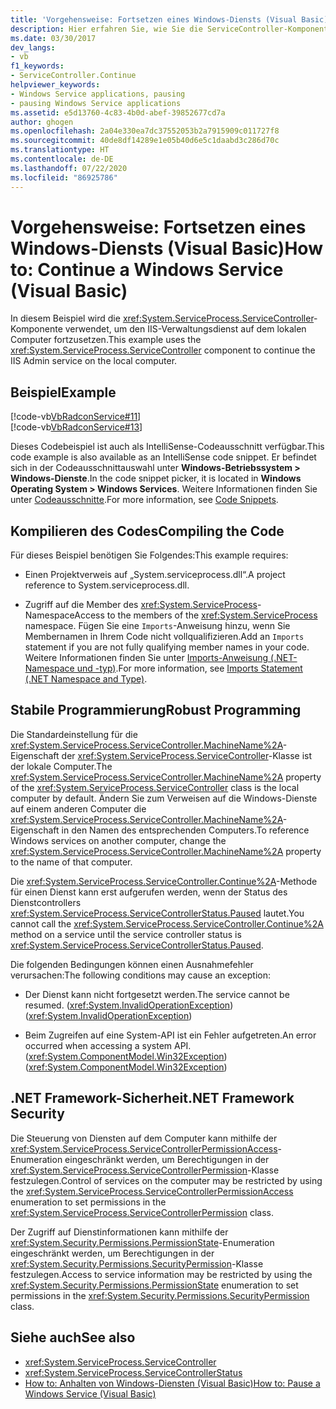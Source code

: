 ```yaml
---
title: 'Vorgehensweise: Fortsetzen eines Windows-Diensts (Visual Basic)'
description: Hier erfahren Sie, wie Sie die ServiceController-Komponente verwenden, um einen Windows-Dienst (z. B. den IIS-Verwaltungsdienst) auf einem lokalen Computer mit Visual Basic fortzusetzen.
ms.date: 03/30/2017
dev_langs:
- vb
f1_keywords:
- ServiceController.Continue
helpviewer_keywords:
- Windows Service applications, pausing
- pausing Windows Service applications
ms.assetid: e5d13760-4c83-4b0d-abef-39852677cd7a
author: ghogen
ms.openlocfilehash: 2a04e330ea7dc37552053b2a7915909c011727f8
ms.sourcegitcommit: 40de8df14289e1e05b40d6e5c1daabd3c286d70c
ms.translationtype: HT
ms.contentlocale: de-DE
ms.lasthandoff: 07/22/2020
ms.locfileid: "86925786"
---
```

# <a name="how-to-continue-a-windows-service-visual-basic"></a><span data-ttu-id="62799-103">Vorgehensweise: Fortsetzen eines Windows-Diensts (Visual Basic)</span><span class="sxs-lookup"><span data-stu-id="62799-103">How to: Continue a Windows Service (Visual Basic)</span></span>
<span data-ttu-id="62799-104">In diesem Beispiel wird die <xref:System.ServiceProcess.ServiceController>-Komponente verwendet, um den IIS-Verwaltungsdienst auf dem lokalen Computer fortzusetzen.</span><span class="sxs-lookup"><span data-stu-id="62799-104">This example uses the <xref:System.ServiceProcess.ServiceController> component to continue the IIS Admin service on the local computer.</span></span>  
  
## <a name="example"></a><span data-ttu-id="62799-105">Beispiel</span><span class="sxs-lookup"><span data-stu-id="62799-105">Example</span></span>  
 [!code-vb[VbRadconService#11](../../../samples/snippets/visualbasic/VS_Snippets_VBCSharp/VbRadconService/VB/MyNewService.vb#11)]  
[!code-vb[VbRadconService#13](../../../samples/snippets/visualbasic/VS_Snippets_VBCSharp/VbRadconService/VB/MyNewService.vb#13)]  
  
 <span data-ttu-id="62799-106">Dieses Codebeispiel ist auch als IntelliSense-Codeausschnitt verfügbar.</span><span class="sxs-lookup"><span data-stu-id="62799-106">This code example is also available as an IntelliSense code snippet.</span></span> <span data-ttu-id="62799-107">Er befindet sich in der Codeausschnittauswahl unter **Windows-Betriebssystem > Windows-Dienste**.</span><span class="sxs-lookup"><span data-stu-id="62799-107">In the code snippet picker, it is located in **Windows Operating System > Windows Services**.</span></span> <span data-ttu-id="62799-108">Weitere Informationen finden Sie unter [Codeausschnitte](/visualstudio/ide/code-snippets).</span><span class="sxs-lookup"><span data-stu-id="62799-108">For more information, see [Code Snippets](/visualstudio/ide/code-snippets).</span></span>  
  
## <a name="compiling-the-code"></a><span data-ttu-id="62799-109">Kompilieren des Codes</span><span class="sxs-lookup"><span data-stu-id="62799-109">Compiling the Code</span></span>  
 <span data-ttu-id="62799-110">Für dieses Beispiel benötigen Sie Folgendes:</span><span class="sxs-lookup"><span data-stu-id="62799-110">This example requires:</span></span>  
  
- <span data-ttu-id="62799-111">Einen Projektverweis auf „System.serviceprocess.dll“.</span><span class="sxs-lookup"><span data-stu-id="62799-111">A project reference to System.serviceprocess.dll.</span></span>  
  
- <span data-ttu-id="62799-112">Zugriff auf die Member des <xref:System.ServiceProcess>-Namespace</span><span class="sxs-lookup"><span data-stu-id="62799-112">Access to the members of the <xref:System.ServiceProcess> namespace.</span></span> <span data-ttu-id="62799-113">Fügen Sie eine `Imports`-Anweisung hinzu, wenn Sie Membernamen in Ihrem Code nicht vollqualifizieren.</span><span class="sxs-lookup"><span data-stu-id="62799-113">Add an `Imports` statement if you are not fully qualifying member names in your code.</span></span> <span data-ttu-id="62799-114">Weitere Informationen finden Sie unter [Imports-Anweisung (.NET-Namespace und -typ)](../../visual-basic/language-reference/statements/imports-statement-net-namespace-and-type.md).</span><span class="sxs-lookup"><span data-stu-id="62799-114">For more information, see [Imports Statement (.NET Namespace and Type)](../../visual-basic/language-reference/statements/imports-statement-net-namespace-and-type.md).</span></span>  
  
## <a name="robust-programming"></a><span data-ttu-id="62799-115">Stabile Programmierung</span><span class="sxs-lookup"><span data-stu-id="62799-115">Robust Programming</span></span>  
 <span data-ttu-id="62799-116">Die Standardeinstellung für die <xref:System.ServiceProcess.ServiceController.MachineName%2A>-Eigenschaft der <xref:System.ServiceProcess.ServiceController>-Klasse ist der lokale Computer.</span><span class="sxs-lookup"><span data-stu-id="62799-116">The <xref:System.ServiceProcess.ServiceController.MachineName%2A> property of the <xref:System.ServiceProcess.ServiceController> class is the local computer by default.</span></span> <span data-ttu-id="62799-117">Ändern Sie zum Verweisen auf die Windows-Dienste auf einem anderen Computer die <xref:System.ServiceProcess.ServiceController.MachineName%2A>-Eigenschaft in den Namen des entsprechenden Computers.</span><span class="sxs-lookup"><span data-stu-id="62799-117">To reference Windows services on another computer, change the <xref:System.ServiceProcess.ServiceController.MachineName%2A> property to the name of that computer.</span></span>  
  
 <span data-ttu-id="62799-118">Die <xref:System.ServiceProcess.ServiceController.Continue%2A>-Methode für einen Dienst kann erst aufgerufen werden, wenn der Status des Dienstcontrollers <xref:System.ServiceProcess.ServiceControllerStatus.Paused> lautet.</span><span class="sxs-lookup"><span data-stu-id="62799-118">You cannot call the <xref:System.ServiceProcess.ServiceController.Continue%2A> method on a service until the service controller status is <xref:System.ServiceProcess.ServiceControllerStatus.Paused>.</span></span>  
  
 <span data-ttu-id="62799-119">Die folgenden Bedingungen können einen Ausnahmefehler verursachen:</span><span class="sxs-lookup"><span data-stu-id="62799-119">The following conditions may cause an exception:</span></span>  
  
- <span data-ttu-id="62799-120">Der Dienst kann nicht fortgesetzt werden.</span><span class="sxs-lookup"><span data-stu-id="62799-120">The service cannot be resumed.</span></span> <span data-ttu-id="62799-121">(<xref:System.InvalidOperationException>)</span><span class="sxs-lookup"><span data-stu-id="62799-121">(<xref:System.InvalidOperationException>)</span></span>  
  
- <span data-ttu-id="62799-122">Beim Zugreifen auf eine System-API ist ein Fehler aufgetreten.</span><span class="sxs-lookup"><span data-stu-id="62799-122">An error occurred when accessing a system API.</span></span> <span data-ttu-id="62799-123">(<xref:System.ComponentModel.Win32Exception>)</span><span class="sxs-lookup"><span data-stu-id="62799-123">(<xref:System.ComponentModel.Win32Exception>)</span></span>  
  
## <a name="net-framework-security"></a><span data-ttu-id="62799-124">.NET Framework-Sicherheit</span><span class="sxs-lookup"><span data-stu-id="62799-124">.NET Framework Security</span></span>  
 <span data-ttu-id="62799-125">Die Steuerung von Diensten auf dem Computer kann mithilfe der <xref:System.ServiceProcess.ServiceControllerPermissionAccess>-Enumeration eingeschränkt werden, um Berechtigungen in der <xref:System.ServiceProcess.ServiceControllerPermission>-Klasse festzulegen.</span><span class="sxs-lookup"><span data-stu-id="62799-125">Control of services on the computer may be restricted by using the <xref:System.ServiceProcess.ServiceControllerPermissionAccess> enumeration to set permissions in the <xref:System.ServiceProcess.ServiceControllerPermission> class.</span></span>  
  
 <span data-ttu-id="62799-126">Der Zugriff auf Dienstinformationen kann mithilfe der <xref:System.Security.Permissions.PermissionState>-Enumeration eingeschränkt werden, um Berechtigungen in der <xref:System.Security.Permissions.SecurityPermission>-Klasse festzulegen.</span><span class="sxs-lookup"><span data-stu-id="62799-126">Access to service information may be restricted by using the <xref:System.Security.Permissions.PermissionState> enumeration to set permissions in the <xref:System.Security.Permissions.SecurityPermission> class.</span></span>  
  
## <a name="see-also"></a><span data-ttu-id="62799-127">Siehe auch</span><span class="sxs-lookup"><span data-stu-id="62799-127">See also</span></span>

- <xref:System.ServiceProcess.ServiceController>
- <xref:System.ServiceProcess.ServiceControllerStatus>
- [<span data-ttu-id="62799-128">How to: Anhalten von Windows-Diensten (Visual Basic)</span><span class="sxs-lookup"><span data-stu-id="62799-128">How to: Pause a Windows Service (Visual Basic)</span></span>](how-to-pause-a-windows-service-visual-basic.md)

